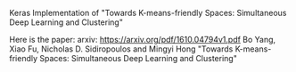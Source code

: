 Keras Implementation of "Towards K-means-friendly Spaces: Simultaneous Deep Learning and Clustering"

Here is the paper: arxiv: https://arxiv.org/pdf/1610.04794v1.pdf Bo Yang, Xiao Fu, Nicholas D. Sidiropoulos and Mingyi Hong "Towards K-means-friendly Spaces: Simultaneous Deep Learning and Clustering"
